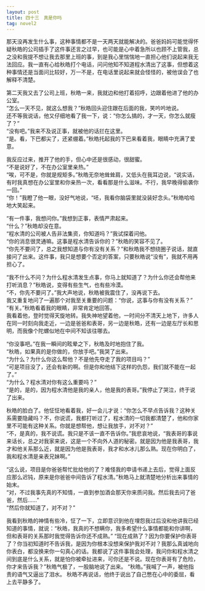 ```yaml
---
layout: post
title: 四十三　真是你吗
tag: novel2
---
```


 那天没再发生什么事，这种事情都不是一天两天就能解决的。爸爸妈妈可能觉得怀疑秋皓的公司插手了这件事还言之过早，也可能是心中着急所以也顾不上管我，总之没和我提不想让我去那里上班的事，到是我心里惴惴地一直担心他们说起来我无法回应。我一直有心给秋皓打个电话，问问他知不知道程水清出了这事，但想着这种事情还是当面问比较好，万一不是，在电话里说起来就会怪怪的，被他误会了也解释不清楚。

第二天我又去了公司上班，秋皓一来，我就边和他打着招呼，边跟着他进了他的办公室。<br />
“怎么一天不见，就这么想我？”秋皓回头迎住跟在后面的我，笑吟吟地说。<br />
还不等我说话，他又仔细地看了我一下，说：“你怎么搞的，才一天，你怎么就瘦了？”<br />
“没有吧。”我来不及说正事，就被他的话拦在这里。<br />
“是。看，下巴都尖了，还紧绷着。”秋皓托起我的下巴来看着我，眼睛中充满了爱意。

我反应过来，推开了他的手，但心中还是很感动，很甜蜜。<br />
“不是说好了，不在办公室里亲热。”<br />
“唉，可不是，你就是规矩多。”秋皓无奈地耸耸肩，又低头在我耳边说，“说实话，有时我真想在办公室里和你亲热一次，看看那是什么滋味。不行，我早晚得偷袭你一回。”<br />
“你！”我瞪了他一眼，没好气地说，“呸，我看你脑袋里就没装好念头。”秋皓哈哈地大笑起来。

“有一件事，我想问你。”我想到正事，表情严肃起来。<br />
“什么？”秋皓却没在意。<br />
“程水清的公司被人告非法集资，你知道吗？”我试探着问他。<br />
“你的消息很灵通嘛。这事是程水清告诉你的？”秋皓的笑容不见了。<br />
“你先不要问了，总之我想知道与你有没有关系？”和秋皓我不想绕圈子说话，就直接问了出来。这件事，我只是想要个否定的答案，只要秋皓说“没有”，我就不用再担心了。

“我不什么不问？为什么程水清发生点事，你马上就知道了？为什么你还会帮他来打听消息？”秋皓说，变得有些生气，也有些冷漠。<br />
“不，你先不要问了。”我大声地说，秋皓被我震住了，没再说下去。<br />
我又重复地问了一遍那个对我至关重要的问题：“你说，这事与你有没有关系？”<br />
“有关。”秋皓看着我的眼睛，非常肯定地回答。<br />
我看着他，登时觉得天旋地转。我失神地望着他，一时间分不清天上地下，许多人在同一时刻向我走近，一边是爸爸和表哥，另一边是秋皓，还有一边是左厅长和思明，而我像个陀螺似地在中间不知该往哪去。

“你没事吧。”在我一瞬间的眩晕之下，秋皓及时地抱住了我。<br />
“秋皓，如果真的是你做的，你放手吧。”我哭了出来。<br />
“为什么？为什么你这么帮他？不是他先夺走了我的项目吗？”<br />
“可是项目没了，还会有新的啊。但是你和他结下这样的仇怨，我们就不能在一起了。”<br />
“为什么？程水清对你有这么重要吗？”<br />
“是的，是的，因为程水清他是我的亲人，他是我的表哥。”我停止了哭泣，终于说了出来。

秋皓的脸白了。他怔怔地看着我，好一会儿才说：“你怎么不早点告诉我？这种关系需要隐藏吗？不，你说谎，我都打听过了，程水清的一切我都清楚了，他和你家里不可能有这种关系。你就是想帮他，想让我放手，对不对？”<br />
“不，是真的，我不说谎。我只是不该一直不告诉你。”我悲哀地说，“我表哥的事说来话长，总之对我家来说，这是一个不向外人道的秘密。就是因为他是我表哥，我才和他关系那么近，就是因为他是我表哥，我才和水冰儿那么熟。现在你明白了，我和程水清是亲表兄妹啊。”

“这么说，项目是你爸爸帮忙批给他的了？难怪我的申请书递上去后，觉得上面反应那么迟钝，原来是你爸爸中间告诉了程水清。”秋皓马上就清楚地分析出来事情的始末。<br />
“对，不过我事先真的不知情，一直到参加酒会那天你来质问我。然后我去问了爸爸，然后……”<br />
“然后你就知道了，对不对？”

我看到秋皓的神情有些冷，怔了一下，立即意识到他在埋怨我过后没和他讲我已经知道的事情，就说：“秋皓，我真的不想瞒你，我多希望什么事情都能和你讲啊，但和表哥的关系那时我觉得告诉你还不成熟。”
“现在成熟了？因为你要保护你表哥了？你当初知道时不告诉我，是因为你根本没想来保护我对不对？我那么真诚地向你表白，都没换来你一句真心的话。我都说了这件事我会处理，我问你和程水清之间到底是什么关系，就是怕你被牵扯进来，可你还是不说。现在你表哥有了危险，你才来告诉我？”秋皓气极了，一股脑地说了出来。
“秋皓。”我喊了一声，被他指责的语气又逼出了泪水。
秋皓不再说话，他终于说出了自己憋在心中的委屈，看上去平静多了。